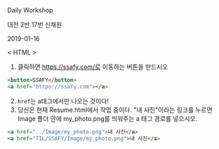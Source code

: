 Daily Workshop

대전 2반 17번 신채원

2019-01-16



< HTML >



1. 클릭하면 https://ssafy.com/로 이동하는 버튼을 만드시오

```html
<button>SSAFY</button>
<a href="https://ssafy.com"></a>
```



2. `href`는 a태그에서만 나오는 것이다!
3.  당신은 현재 Resume.html에서 작업 중이다. "내 사진"이라는 링크를 누르면 Image 폴더 안에 my_photo.png를 띄워주는 a  태그 경로를 넣으시오.

```html
<a href="../Image/my_photo.png">내 사진</a>
<a href="TIL/SSAFY/Image/my_photo.png">내 사진</a>
```

